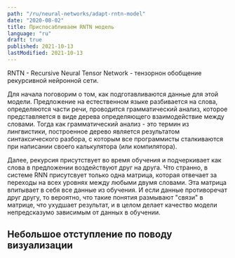 ```yaml
---
path: "/ru/neural-networks/adapt-rntn-model"
date: "2020-08-02"
title: Приспосабливаем RNTN модель
language: "ru"
draft: true
published: 2021-10-13
lastModified: 2021-10-13
---
```


RNTN - Recursive Neural Tensor Network - тензорнон обобщение рекурсивной нейронной сети.

Для начала поговорим о том, как подготавливаются данные для этой модели.
Предложение на естественном языке разбивается на слова, определяются части речи, проводится грамматический анализ, которое представляется в виде дерева определяющего взаимодействие между словами. Тогда как грамматический анализ - это термин из лингвистики, построенное дерево является результатом синтаксического разбора, с которым все программисты сталкиваются при написании своего калькулятора (или компилятора). 

Далее, рекурсия присутствует во время обучения и подчеркивает как слова в предложении воздействуют друг на друга. Что странно, в системе RNN присутсвует только одна матрица, которая отвечает за переходы на всех уровнях между любыми двумя словами. Эта матрица впитывает в себя все данные из обучения. И если данные противоречат друг другу, то вероятно, что такие понятия размывают "связи" в матрице, что ухудшает результат, и в целом делает качество модели непредсказумо зависимым от данных в обучении.

## Небольшое отступление по поводу визуализации

